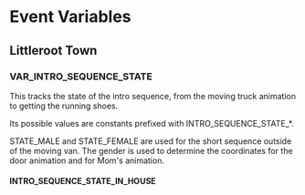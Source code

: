 # Event Variables

## Littleroot Town

### VAR_INTRO_SEQUENCE_STATE

This tracks the state of the intro sequence, from the moving truck animation to getting the running shoes.

Its possible values are constants prefixed with INTRO_SEQUENCE_STATE_*.

STATE_MALE and STATE_FEMALE are used for the short sequence outside of the moving van. The gender is used to determine the coordinates for the door animation and for Mom's animation.



#### INTRO_SEQUENCE_STATE_IN_HOUSE
